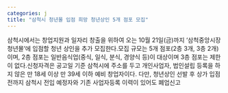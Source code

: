 ```yaml
---
categories: j
title: "삼척시 청년몰 입점 희망 청년상인 5개 점포 모집"
---
```

삼척시에서는 창업지원과 일자리 창출을 위하여 오는 10월 21일(금)까지 &lsquo;삼척중앙시장 청년몰&rsquo;에 입점할 청년 상인을 추가 모집한다.모집 규모는 5개 점포(2층 3개, 3층 2개)이며, 2층 점포는 일반음식업(중식, 일식, 분식, 경양식 등)이 대상이며 3층 점포는 제한이 없다.신청자격은 공고일 기준 삼척시에 주소를 두고 개인사업자, 법인설립 등록을 하지 않은 만 18세 이상 만 39세 이하 예비 창업자이다. 다만, 청년상인 선발 후 상가 입점 전까지 삼척시 전입 예정자와 기존 사업자등록 이력이 있어도 폐업신고